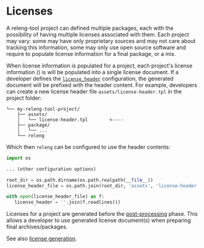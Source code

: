 # Licenses

A releng-tool project can defined multiple packages, each with the
possibility of having multiple licenses associated with them. Each project
may vary: some may have only proprietary sources and may not care about
tracking this information, some may only use open source software and
require to populate license information for a final package, or a mix.

When license information is populated for a project, each project's license
information ([](pkg-opt-license-files)) is will be populated into a single
license document. If a developer defines the
[`license_header`](conf-license-header) configuration, the generated
document will be prefixed with the header content. For example, developers
can create a new license header file `assets/license-header.tpl` in the
project folder:

```
└── my-releng-tool-project/
    ├── assets/
    │   └── license-header.tpl        <----
    ├── package/
    │   └── ...
    └── releng
```

Which then `releng` can be configured to use the header contents:

```python
import os

... (other configuration options)

root_dir = os.path.dirname(os.path.realpath(__file__))
license_header_file = os.path.join(root_dir, 'assets', 'license-header.tpl')

with open(license_header_file) as f:
   license_header = ''.join(f.readlines())
```

Licenses for a project are generated before the
[post-processing](post-processing) phase. This allows a developer to use
generated license document(s) when preparing final archives/packages.

See also [license generation](tips/license-generation).
